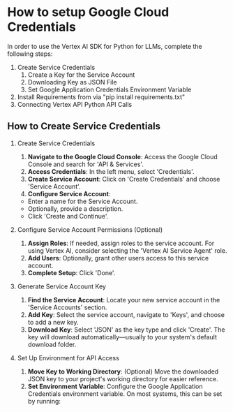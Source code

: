 # How to setup Google Cloud Credentials

In order to use the Vertex AI SDK for Python for LLMs, complete the following steps:
1. Create Service Credentials
   1. Create a Key for the Service Account
   2. Downloading Key as JSON File
   3. Set Google Application Credentials Environment Variable
2. Install Requirements from via "pip install requirements.txt"
3. Connecting Vertex API Python API Calls

## How to Create Service Credentials
1. Create Service Credentials 
   1. **Navigate to the Google Cloud Console**: Access the Google Cloud Console and search for 'API & Services'. 
   2. **Access Credentials**: In the left menu, select 'Credentials'. 
   3. **Create Service Account**: Click on 'Create Credentials' and choose 'Service Account'. 
   4. **Configure Service Account**:
   - Enter a name for the Service Account. 
   - Optionally, provide a description. 
   - Click 'Create and Continue'.


2. Configure Service Account Permissions (Optional)
   1. **Assign Roles**: If needed, assign roles to the service account. For using Vertex AI, consider selecting the 'Vertex AI Service Agent' role. 
   2. **Add Users**: Optionally, grant other users access to this service account. 
   3. **Complete Setup**: Click 'Done'.
   

3. Generate Service Account Key 
   1. **Find the Service Account**: Locate your new service account in the 'Service Accounts' section. 
   2. **Add Key**: Select the service account, navigate to 'Keys', and choose to add a new key. 
   3. **Download Key**: Select 'JSON' as the key type and click 'Create'. The key will download automatically—usually to your system's default download folder.


4. Set Up Environment for API Access
   1. **Move Key to Working Directory**: (Optional) Move the downloaded JSON key to your project's working directory for easier reference.
   2. **Set Environment Variable**: Configure the Google Application Credentials environment variable. On most systems, this can be set by running:
  

